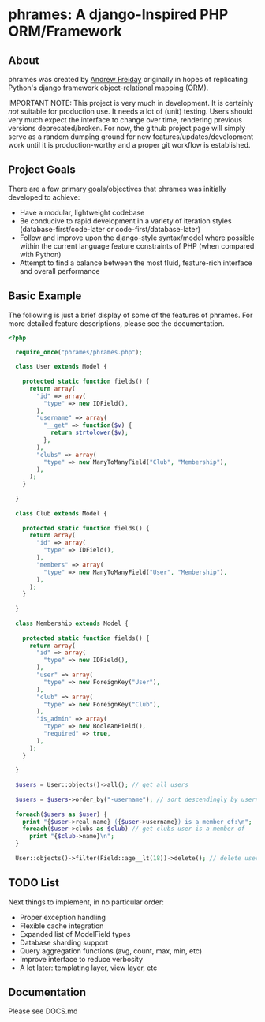 phrames: A django-Inspired PHP ORM/Framework
===

## About

phrames was created by [Andrew Freiday](http://www.andrewfreiday.com) originally in hopes of replicating Python's django framework object-relational mapping (ORM).

IMPORTANT NOTE: This project is very much in development. It is certainly _not_ suitable for production use. It needs a lot of (unit) testing. Users should very much expect the interface to change over time, rendering previous versions deprecated/broken. For now, the github project page will simply serve as a random dumping ground for new features/updates/development work until it is production-worthy and a proper git workflow is established.

## Project Goals

There are a few primary goals/objectives that phrames was initially developed to achieve:

- Have a modular, lightweight codebase
- Be conducive to rapid development in a variety of iteration styles (database-first/code-later or code-first/database-later)
- Follow and improve upon the django-style syntax/model where possible within the current language feature constraints of PHP (when compared with Python)
- Attempt to find a balance between the most fluid, feature-rich interface and overall performance

## Basic Example

The following is just a brief display of some of the features of phrames. For more detailed feature descriptions, please see the documentation.

```php
<?php

  require_once("phrames/phrames.php");
  
  class User extends Model {
  
    protected static function fields() {
      return array(
        "id" => array(
          "type" => new IDField(),
        ),
        "username" => array(
          "__get" => function($v) {
            return strtolower($v);
          },
        ),
        "clubs" => array(
          "type" => new ManyToManyField("Club", "Membership"),
        ),
      );
    }
  
  }
  
  class Club extends Model {
  
    protected static function fields() {
      return array(
        "id" => array(
          "type" => IDField(),
        ),
        "members" => array(
          "type" => new ManyToManyField("User", "Membership"),
        ),
      );
    }
  
  }
  
  class Membership extends Model {
  
    protected static function fields() {
      return array(
        "id" => array(
          "type" => new IDField(),
        ),
        "user" => array(
          "type" => new ForeignKey("User"),
        ),
        "club" => array(
          "type" => new ForeignKey("Club"),
        ),
        "is_admin" => array(
          "type" => new BooleanField(),
          "required" => true,
        ),
      );
    }
  
  }
  
  $users = User::objects()->all(); // get all users
  
  $users = $users->order_by("-username"); // sort descendingly by username
  
  foreach($users as $user) {
    print "{$user->real_name} ({$user->username}) is a member of:\n";
    foreach($user->clubs as $club) // get clubs user is a member of
      print "{$club->name}\n";
  }
  
  User::objects()->filter(Field::age__lt(18))->delete(); // delete users under 18
```

## TODO List

Next things to implement, in no particular order:

- Proper exception handling
- Flexible cache integration
- Expanded list of ModelField types
- Database sharding support
- Query aggregation functions (avg, count, max, min, etc)
- Improve interface to reduce verbosity
- A lot later: templating layer, view layer, etc

## Documentation

Please see DOCS.md
